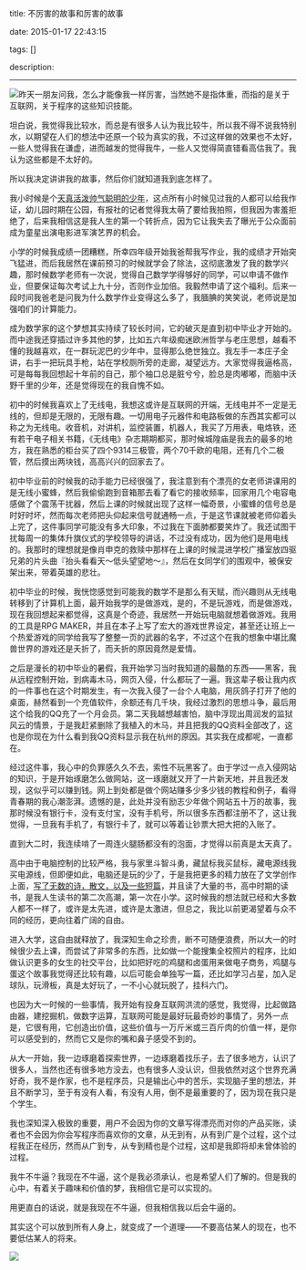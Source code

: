 title: 不厉害的故事和厉害的故事

date: 2015-01-17 22:43:15

tags: []

description: 

---
![](http://susefood.u.qiniudn.com/%E4%BA%BA%E7%94%9F.jpg)昨天一朋友问我，怎么才能像我一样厉害，当然她不是指体重，而指的是关于互联网，关于程序的这些知识技能。

坦白说，我觉得我比较水，而总是有很多人认为我比较牛，所以我不得不说我特别水，以期望在人们的想法中还原一个较为真实的我，不过这样做的效果也不太好，一些人觉得我在谦虚，进而越发的觉得我牛，一些人又觉得简直错看高估我了。我认为这些都是不太好的。

所以我决定讲讲我的故事，然后你们就知道我到底怎样了。

我小时候是个[天真活泼帅气聪明的少年](http://www.wdk.pw/432.html)，这点所有小时候见过我的人都可以给我作证，幼儿园时期在公园，有报社的记者觉得我太萌了要给我拍照，但我因为害羞拒绝了，后来我相信这是我人生的第一个转折点，因为它让我失去了曝光于公众面前成为童星出演电影进军演艺界的机会。

小学的时候我成绩一团糟糕，所幸四年级开始我爸帮我写作业，我的成绩才开始突飞猛进，而后我居然在课前预习的时候就学会了除法，这彻底激发了我的数学兴趣，那时候数学老师有一次说，觉得自己数学学得够好的同学，可以申请不做作业，但要保证每次考试上九十分，否则作业加倍。我毅然申请了这个福利。后来一段时间我爸老是问我为什么数学作业变得这么多了，我腼腆的笑笑说，老师说是加强咱们的计算能力。

成为数学家的这个梦想其实持续了较长时间，它的破灭是直到初中毕业才开始的。而中途我还穿插过许多其他的梦，比如五六年级痴迷欧洲哲学与老庄思想，越看不懂的我越喜欢，在一群玩泥巴的少年中，显得那么绝世独立。我左手一本庄子全讲，右手一把玩具手枪，站在学校厕所旁的走廊，凝望远方。大家觉得我逼格高，可是每每我回想起十年前的自己，那个袖口总是脏兮兮，脸总是肉嘟嘟，而脑中沃野千里的少年，还是觉得现在的我自愧不如。

初中的时候我喜欢上了无线电，我想这或许是互联网的开端，无线电并不一定是无线的，但却是无限的，无限有趣。一切用电子元器件和电路板做的东西其实都可以称之为无线电。收音机，对讲机，监控装置，机器人，我买了万用表，电烙铁，还有若干电子相关书籍，《无线电》杂志期期都买，那时候城隍庙是我去的最多的地方，我在熟悉的柜台买了四个9314三极管，两个70千欧的电阻，还有几个二极管，然后摸出两块钱，高高兴兴的回家去了。

初中毕业前的时候我的动手能力已经很强了，我注意到有个漂亮的女老师讲课用的是无线小蜜蜂，然后我偷偷跑到音箱那去看了看它的接收频率，回家用几个电容电感做了个震荡干扰器，然后上课的时候就出现了这样一幅奇景，小蜜蜂的信号总是时好时坏，然而每次老师把头仰起来信号就通畅一点，于是这节课就被老师仰着头上完了，这件事同学可能没有多大印象，不过我在下面肺都要笑炸了。我还试图干扰每周一的集体升旗仪式的学校领导的讲话，不过没有成功，因为他们是用电线的。我那时的理想就是像肖申克的救赎中那样在上课的时候混进学校广播室放四驱兄弟的片头曲『抬头看看天～低头望望地～』，然后在女同学们的围观中，被保安架出来，带着英雄的悲壮。

初中毕业的时候，我恍惚感觉到可能我的数学不是那么有天赋，而兴趣则从无线电转移到了计算机上面，最开始我学的是做游戏，是的，不是玩游戏，而是做游戏，现在我回想起来都觉得，这真是个奇迹，我居然一开始玩电脑就想着做游戏。我用的工具是RPG MAKER，并且在本子上写了宏大的游戏世界设定，甚至还让班上一个热爱游戏的同学给我写了整整一页的武器的名字，不过这个在我的想象中堪比魔兽世界的游戏还是夭折了，而夭折的原因竟然是爱情。

之后是漫长的初中毕业的暑假，我开始学习当时我知道的最酷的东西——黑客，我从远程控制开始，到病毒木马，网页入侵，什么都玩了一遍。我这辈子极让我内疚的一件事也在这个时期发生，有一次我入侵了一台个人电脑，用灰鸽子打开了他的桌面，赫然看到一个充值软件，余额还有几千块，我经过激烈的思想斗争，最后用这个给我的QQ充了一个月会员。第二天我越想越害怕，脑中浮现出周润发的监狱风云的情景，于是我赶紧删除了我植入的木马，并且把我的QQ资料全部改了，这也是你现在为什么看到我QQ资料显示我在杭州的原因。其实我在成都呢，一直都在。

经过这件事，我心中的负罪感久久不去，索性不玩黑客了。由于学过一点入侵网站的知识，于是开始琢磨怎么做网站，这一琢磨就又开了一片新天地，并且我还发现，这似乎可以赚到钱。网上到处都是做个网站赚多少多少钱的教程和例子，看得青春期的我心潮澎湃。遗憾的是，此处并没有励志少年做个网站五十万的故事，我那时候没有银行卡，没有支付宝，没有手机号，所以很多东西都注册不了，这让我觉得，一旦我有手机了，有银行卡了，就可以等着让钞票大把大把的入账了。

直到大二时，我连续啃了一周连火腿肠都没有的泡面，才觉得以前真是太天真了。

高中由于电脑控制的比较严格，我与家里斗智斗勇，藏鼠标我买鼠标，藏电源线我买电源线，但即便如此，电脑还是玩的少了，于是我把更多的精力放在了文学创作上面，[写了无数的诗，散文，以及一些短篇](http://www.wdk.pw/793.html)，并且读了大量的书，高中时期的读书，是我人生读书的第二次高潮，第一次在小学。这时候我的想法就已经和大多数人都不一样了，或许是太先进，或许是太激进，但总之，我比以前更渴望着与众不同的经历，更向往着广阔的自由。

进入大学，这自由就释放了，我深知生命之珍贵，断不可随便浪费，所以大一的时候很少去上课，而尝试了非常多的东西，比如做一个能搜集全校照片的程序，比如做认识更多的女生的社交平台，比如把好吃的鸡腿和卤蛋用来做电子商务，鸡腿与蛋这个故事我觉得还比较有趣，以后可能会单独写一篇，还比如学习占星，加入足球队，玩滑板，真是太好玩了，一不小心就玩脱了，挂科六门。

也因为大一时候的一些事情，我开始有投身互联网洪流的感觉，我觉得，比起做路由器，建挖掘机，做数字运算，互联网可能是最好玩最奇妙的事情了，另外一点是，它很有用，它创造出价值，这些价值与一万斤米或三百斤肉的价值一样，是你可以感受到的，然而它又是你的嘴和鼻子感受不到的。

从大一开始，我一边琢磨着探索世界，一边琢磨着找乐子，去了很多地方，认识了很多人，当然也还有很多地方没去，也有很多人没认识，但我依然对这个世界充满好奇，我不是作家，也不是程序员，只是输出心中的苦乐，实现脑子里的想法，并且不断学习，至于有没有人看，有没有人用，倒不是最重要的了，因为现在我只是个学生。

我也深知深入极致的重要，用户不会因为你的文章写得漂亮而对你的产品买账，读者也不会因为你会写程序而喜欢你的文章，从无到有，从有到广是个过程，这个过程我正在经历，然而从广到专，从专到精也是个过程，这却是我即将却未曾体验的过程。

我牛不牛逼？我现在不牛逼，这个是我必须承认，也是希望人们了解的。但是我的心中，有着关于趣味和价值的梦，我相信它是可以实现的。

用更直白的话说，就是我现在不牛逼，但我相信我以后会牛逼的。

其实这个可以放到所有人身上，就变成了一个道理——不要高估某人的现在，也不要低估某人的将来。

![](http://susefood.u.qiniudn.com/huaban.jpg)  
